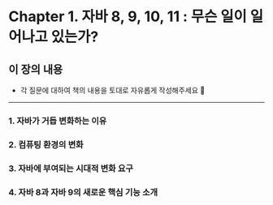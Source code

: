 # Chapter 1. 자바 8, 9, 10, 11 : 무슨 일이 일어나고 있는가?

## 이 장의 내용

- 각 질문에 대하여 책의 내용을 토대로 자유롭게 작성해주세요 🧢

---

### 1. 자바가 거듭 변화하는 이유


### 2. 컴퓨팅 환경의 변화


### 3. 자바에 부여되는 시대적 변화 요구


### 4. 자바 8과 자바 9의 새로운 핵심 기능 소개
